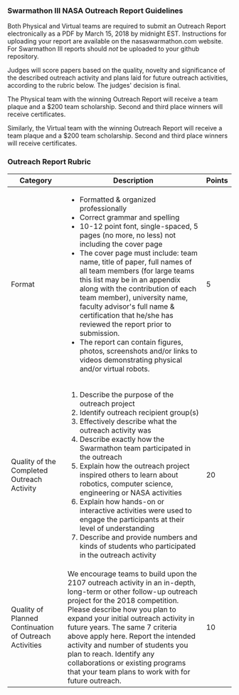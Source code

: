 ### Swarmathon III NASA Outreach Report Guidelines

Both Physical and Virtual teams are required to submit an Outreach Report electronically as a PDF by March 15, 2018 by midnight EST. Instructions for uploading your report are available on the nasaswarmathon.com website. For Swarmathon III reports should *not* be uploaded to your github repository.

Judges will score papers based on the quality, novelty and significance of the described outreach activity and plans laid for future outreach activities, according to the rubric below. The judges' decision is final.

The Physical team with the winning Outreach Report will receive a team plaque and a $200 team scholarship. Second and third place winners will receive certificates.

Similarly, the Virtual team with the winning Outreach Report will receive a team plaque and a $200 team scholarship. Second and third place winners will receive certificates.


### Outreach Report Rubric

|Category|Description|Points|
|--------|-----------|------|
|Format|<ul><li>Formatted & organized professionally</li><li>Correct grammar and spelling</li><li>10-12 point font, single-spaced, 5 pages (no more, no less) not including the cover page</li><li>The cover page must include: team name, title of paper, full names of all team members (for large teams this list may be in an appendix along with the contribution of each team member), university name, faculty advisor's full name & certification that he/she has reviewed the report prior to submission.</li><li>The report can contain figures, photos, screenshots and/or links to videos demonstrating physical and/or virtual robots.</li></ul>|5|
|Quality of the Completed Outreach Activity|<ol><li>Describe the purpose of the outreach project</li><li>Identify outreach recipient group(s)</li><li>Effectively describe what the outreach activity was</li><li>Describe exactly how the Swarmathon team participated in the outreach</li><li>Explain how the outreach project inspired others to learn about robotics, computer science, engineering or NASA activities</li><li>Explain how hands-on or interactive activities were used to engage the participants at their level of understanding</li><li>Describe and provide numbers and kinds of students who participated in the outreach activity</li></ol>|20|
|Quality of Planned Continuation of Outreach Activities|We encourage teams to build upon the 2107 outreach activity in an in-depth, long-term or other follow-up outreach project for the 2018 competition. Please describe how you plan to expand your initial outreach activity in future years. The same 7 criteria above apply here. Report the intended activity and number of students you plan to reach. Identify any collaborations or existing programs that your team plans to work with for future outreach.|10|

